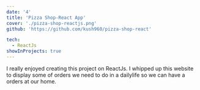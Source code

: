 ```yaml
---
date: '4'
title: 'Pizza Shop-React App'
cover: './pizza-shop-reactjs.png'
github: 'https://github.com/kush960/pizza-shop-react'

tech:
  - ReactJs
showInProjects: true
---
```


I really enjoyed creating this project on ReactJs. I whipped up this website to display some of orders we need to do in a dailylife so we can have a orders at our home.
